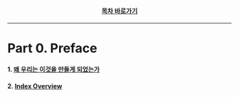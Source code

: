 <div align="center">

#### [목차 바로가기](https://github.com/dhslrl321/cqrs-journey-guide-korean/blob/master/Table%20of%20Contents.md)

</div>

---

# Part 0. Preface

#### 1. [왜 우리는 이것을 만들게 되었는가](https://github.com/dhslrl321/cqrs-journey-korean-ver/blob/master/part00-preface/01.왜%20우리는%20이것을%20만들게%20되었는가.mdwn)

#### 2. [Index Overview](https://github.com/dhslrl321/cqrs-journey-korean-ver/blob/master/part00-preface/02.Index%20Overview.mdwn)
